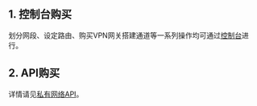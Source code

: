 ## 1. 控制台购买
划分网段、设定路由、购买VPN网关搭建通道等一系列操作均可通过<a href="http://tcecqpoc.fsphere.cn/" target="_blank">控制台</a>进行。

## 2. API购买
详情请见[私有网络API](http://tcecqpoc.fsphere.cn/doc/api/245/%E7%AE%80%E4%BB%8B)。